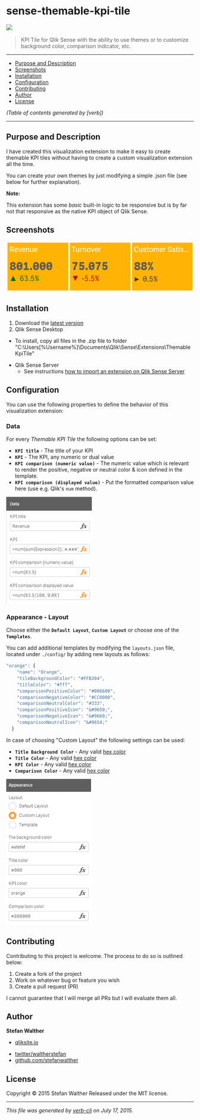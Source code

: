 # sense-themable-kpi-tile

[![](http://branch-badge.herokuapp.com/)](http://branch-badge.herokuapp.com/)

> KPI Tile for Qlik Sense with the ability to use themes or to customize background color, comparison indicator, etc.

***

<!-- toc -->

* [Purpose and Description](#purpose-and-description)
* [Screenshots](#screenshots)
* [Installation](#installation)
* [Configuration](#configuration)
* [Contributing](#contributing)
* [Author](#author)
* [License](#license)

_(Table of contents generated by [verb])_

<!-- tocstop -->

***

## Purpose and Description

I have created this visualization extension to make it easy to create themable KPI tiles without having to create a custom visualization extension all the time.

You can create your own themes by just modifying a simple .json file (see below for further explanation).

**Note:**

This extension has some _basic_ built-in logic to be responsive but is by far not that responsive as the native KPI object of Qlik Sense.

## Screenshots

[![](docs/images/kpis.png)](#screenshots)

## Installation

1. Download the [latest version](https://github.com/stefanwalther/qsThemableKpiTile/raw/master/build/swr-themablekpitile_latest.zip)
2. Qlik Sense Desktop
  - To install, copy all files in the .zip file to folder "C:\Users[%Username%]\Documents\Qlik\Sense\Extensions\ThemableKpiTile"
* Qlik Sense Server
  - See instructions [how to import an extension on Qlik Sense Server](http://help.qlik.com/sense/en-us/developer/#../Subsystems/Workbench/Content/BuildingExtensions/HowTos/deploy-extensions.htm)

## Configuration

You can use the following properties to define the behavior of this visualization extension:

### Data

For every _Themable KPI Tile_ the following options can be set:

* **`KPI title`** - The title of your KPI
* **`KPI`** - The KPI, any numeric or dual value
* **`KPI comparison (numeric value)`** - The numeric value which is relevant to render the positive, negative or neutral color & icon defined in the template.
* **`KPI comparison (displayed value)`** - Put the formatted comparison value here (use e.g. Qlik's `num` method).

[![](docs/images/props_Data.png)](#installation)

### Appearance - Layout

Choose either the **`Default Layout`**, **`Custom Layout`** or choose one of the **`Templates`**.

You can add additional templates by modifying the `layouts.json` file, located under `./config/` by adding new layouts as follows:

```js
"orange": {
    "name": "Orange",
    "tileBackgroundColor": "#FFB304",
    "titleColor": "#fff",
    "comparisonPositiveColor": "#006600",
    "comparisonNegativeColor": "#CC0000",
    "comparisonNeutralColor": "#333",
    "comparisonPositiveIcon": "&#9650;",
    "comparisonNegativeIcon": "&#9660;",
    "comparisonNeutralIcon": "&#9654;"
  }
```

In case of choosing "Custom Layout" the following settings can be used:
* **`Title Background Color`** - Any valid [hex color](http://www.w3schools.com/tags/ref_colorpicker.asp)
* **`Title Color`** - Any valid [hex color](http://www.w3schools.com/tags/ref_colorpicker.asp)
* **`KPI Color`** - Any valid [hex color](http://www.w3schools.com/tags/ref_colorpicker.asp)
* **`Comparison Color`** - Any valid [hex color](http://www.w3schools.com/tags/ref_colorpicker.asp)

[![](docs/images/props_Appearance.png)](#configuration)

## Contributing

Contributing to this project is welcome. The process to do so is outlined below:

1. Create a fork of the project
2. Work on whatever bug or feature you wish
3. Create a pull request (PR)

I cannot guarantee that I will merge all PRs but I will evaluate them all.

## Author

**Stefan Walther**

+ [qliksite.io](http://qliksite.io)
* [twitter/waltherstefan](http://twitter.com/waltherstefan)
* [github.com/stefanwalther](http://github.com/stefanwalther)

## License

Copyright © 2015 Stefan Walther
Released under the MIT license.

***

_This file was generated by [verb-cli](https://github.com/assemble/verb-cli) on July 17, 2015._